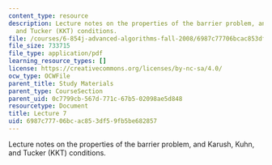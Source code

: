 ```yaml
---
content_type: resource
description: Lecture notes on the properties of the barrier problem, and Karush, Kuhn,
  and Tucker (KKT) conditions.
file: /courses/6-854j-advanced-algorithms-fall-2008/6987c77706bcac853df59fb5be682857_lect10_03.pdf
file_size: 733715
file_type: application/pdf
learning_resource_types: []
license: https://creativecommons.org/licenses/by-nc-sa/4.0/
ocw_type: OCWFile
parent_title: Study Materials
parent_type: CourseSection
parent_uid: 0c7799cb-567d-771c-67b5-02098ae5d848
resourcetype: Document
title: Lecture 7
uid: 6987c777-06bc-ac85-3df5-9fb5be682857
---
```

Lecture notes on the properties of the barrier problem, and Karush, Kuhn, and Tucker (KKT) conditions.